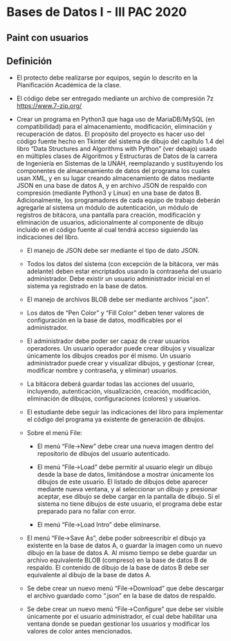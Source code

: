 # Bases de Datos I - III PAC 2020 #

## Paint con usuarios ##

## Definición ##

* El protecto debe realizarse por equipos, según lo descrito en la Planificación Académica de la clase.

* El código debe ser entregado mediante un archivo de compresión 7z https://www.7-zip.org/

* Crear un programa en Python3 que haga uso de MariaDB/MySQL (en compatibilidad) para el almacenamiento, modificación, eliminación y recuperación de datos. El propósito del proyecto es hacer uso del código fuente hecho en Tkinter del sistema de dibujo del capítulo 1.4 del libro “Data Structures and Algorithms with Python” (ver debajo) usado en múltiples clases de Algoritmos y Estructuras de Datos de la carrera de Ingeniería en Sistemas de la UNAH,  reemplazando y sustituyendo los componentes de almacenamiento de datos del programa los cuales usan XML, y en su lugar creando almacenamiento de datos mediante JSON en una base de datos A, y en archivo JSON de respaldo con compresión (mediante Python3 y Linux) en una base de datos B. Adicionalmente, los programadores de cada equipo de trabajo deberán agregarle al sistema un módulo de autenticación, un módulo de registros de bitácora, una pantalla para creación, modificación y eliminación de usuarios, adicionalmente al componente de dibujo incluido en el código fuente al cual tendrá acceso siguiendo las indicaciones del libro.

    * El manejo de JSON debe ser mediante el tipo de dato JSON.

    * Todos los datos del sistema (con excepción de la bitácora, ver más adelante) deben estar encriptados usando la contraseña del usuario administrador. Debe existir un usuario administrador inicial en el sistema ya registrado en la base de datos.

    * El manejo de archivos BLOB debe ser mediante archivos “.json”.

    * Los datos de “Pen Color” y “Fill Color” deben tener valores de configuración en la base de datos, modificables por el administrador.

    * El administrador debe poder ser capaz de crear usuarios operadores. Un usuario operador puede crear dibujos y visualizar únicamente los dibujos creados por él mismo. Un usuario administrador puede crear y visualizar dibujos, y gestionar (crear, modificar nombre y contraseña, y eliminar) usuarios.

    * La bitácora deberá guardar todas las acciones del usuario, incluyendo, autenticación, visualización, creación, modificación, eliminación de dibujos, configuraciones (colores) y usuarios.

    * El estudiante debe seguir las indicaciones del libro para implementar el código del programa ya existente de generación de dibujos.

    * Sobre el menú File:

        * El menú “File->New” debe crear una nueva imagen dentro del repositorio de dibujos del usuario autenticado.

        * El menú “File->Load” debe permitir al usuario elegir un dibujo desde la base de datos, limitándose a mostrar únicamente los dibujos de este usuario. El listado de dibujos debe aparecer mediante nueva ventana, y al seleccionar un dibujo y presionar aceptar, ese dibujo se debe cargar en la pantalla de dibujo. Si el sistema no tiene dibujos de este usuario, el programa debe estar preparado para no fallar con error.

        * El menú “File->Load Intro” debe eliminarse.

    * El menú “File->Save As”, debe poder sobreescribir el dibujo ya existente en la base de datos A, o guardar la imagen como un nuevo dibujo en la base de datos A. Al mismo tiempo se debe guardar un archivo equivalente BLOB (compreso) en la base de datos B de respaldo. El contenido de dibujo de la base de datos B debe ser equivalente al dibujo de la base de datos A.

    * Se debe crear un nuevo menú “File->Download” que debe descargar el archivo guardado como “.json” en la base de datos de respaldo.

    * Se debe crear un nuevo menú “File->Configure” que debe ser visible únicamente por el usuario administrador, el cual debe habilitar una ventana donde se puedan gestionar los usuarios y modificar los valores de color antes mencionados.

